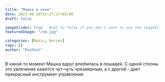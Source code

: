 ```yaml
---
title: "Машка и кони"
date: 2023-08-16T15:27:17+03:00
draft: false

imageSlider: true   #set to false if you don't want to use the imageSlider but a 
featuredImage: "/nm.jpg"

categories: [Music, Horses]
tags: []
author: "Pashtet"
---
```

В какой-то момент Машка вдруг влюбилась в лошадей. С одной стооны это увлечение кажется чут-чуть чрезмерным, а с другой - дает прекрасный инструмент управления.
